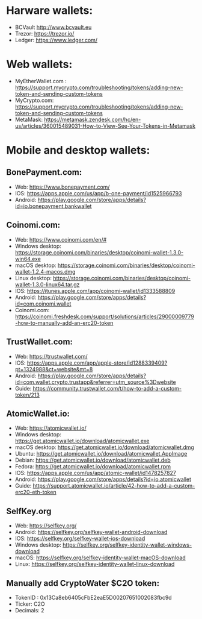 


# Harware wallets:

* BCVault http://www.bcvault.eu
* Trezor: https://trezor.io/
* Ledger: https://www.ledger.com/


# Web wallets:

* MyEtherWallet.com : https://support.mycrypto.com/troubleshooting/tokens/adding-new-token-and-sending-custom-tokens
* MyCrypto.com: https://support.mycrypto.com/troubleshooting/tokens/adding-new-token-and-sending-custom-tokens
* MetaMask: https://metamask.zendesk.com/hc/en-us/articles/360015489031-How-to-View-See-Your-Tokens-in-Metamask

# Mobile and desktop wallets:

## BonePayment.com:
* Web: https://www.bonepayment.com/
* IOS: https://apps.apple.com/us/app/b-one-payment/id1525966793
* Android: https://play.google.com/store/apps/details?id=io.bonepayment.bankwallet


## Coinomi.com:
* Web: https://www.coinomi.com/en/#
* Windows desktop: https://storage.coinomi.com/binaries/desktop/coinomi-wallet-1.3.0-win64.exe
* macOS desktop: https://storage.coinomi.com/binaries/desktop/coinomi-wallet-1.2.4-macos.dmg
* Linux desktop: https://storage.coinomi.com/binaries/desktop/coinomi-wallet-1.3.0-linux64.tar.gz
* IOS: https://itunes.apple.com/app/coinomi-wallet/id1333588809
* Android: https://play.google.com/store/apps/details?id=com.coinomi.wallet
* Coinomi.com: https://coinomi.freshdesk.com/support/solutions/articles/29000009779-how-to-manually-add-an-erc20-token

## TrustWallet.com:
* Web: https://trustwallet.com/
* IOS: https://apps.apple.com/app/apple-store/id1288339409?pt=1324988&ct=website&mt=8
* Android: https://play.google.com/store/apps/details?id=com.wallet.crypto.trustapp&referrer=utm_source%3Dwebsite
* Guide: https://community.trustwallet.com/t/how-to-add-a-custom-token/213

## AtomicWallet.io:
* Web: https://atomicwallet.io/
* Windows desktop: https://get.atomicwallet.io/download/atomicwallet.exe
* macOS desktop: https://get.atomicwallet.io/download/atomicwallet.dmg
* Ubuntu: https://get.atomicwallet.io/download/atomicwallet.AppImage
* Debian: https://get.atomicwallet.io/download/atomicwallet.deb
* Fedora: https://get.atomicwallet.io/download/atomicwallet.rpm
* IOS: https://apps.apple.com/us/app/atomic-wallet/id1478257827
* Android: https://play.google.com/store/apps/details?id=io.atomicwallet
* Guide: https://support.atomicwallet.io/article/42-how-to-add-a-custom-erc20-eth-token

## SelfKey.org
* Web: https://selfkey.org/
* Android: https://selfkey.org/selfkey-wallet-android-download
* IOS: https://selfkey.org/selfkey-wallet-ios-download
* Windows desktop: https://selfkey.org/selfkey-identity-wallet-windows-download
* macOS: https://selfkey.org/selfkey-identity-wallet-macOS-download
* Linux: https://selfkey.org/selfkey-identity-wallet-linux-download


## Manually add CryptoWater $C2O token:
* TokenID : 0x13Ca8eb6405cFbE2eaE5D00207651002083fbc9d 
* Ticker: C2O
* Decimals: 2
